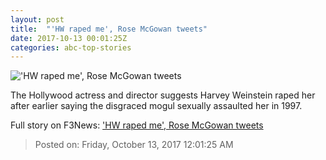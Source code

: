 ```yaml
---
layout: post
title:  "'HW raped me', Rose McGowan tweets"
date: 2017-10-13 00:01:25Z
categories: abc-top-stories
---
```


!['HW raped me', Rose McGowan tweets](http://www.abc.net.au/news/image/9044896-1x1-700x700.jpg)

The Hollywood actress and director suggests Harvey Weinstein raped her after earlier saying the disgraced mogul sexually assaulted her in 1997.


Full story on F3News: ['HW raped me', Rose McGowan tweets](http://www.f3nws.com/n/rAHetC)

> Posted on: Friday, October 13, 2017 12:01:25 AM
